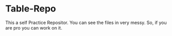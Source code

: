 # Table-Repo

This a self Practice Repositor. You can see the files in very messy. So, if you are pro you can work on it.
